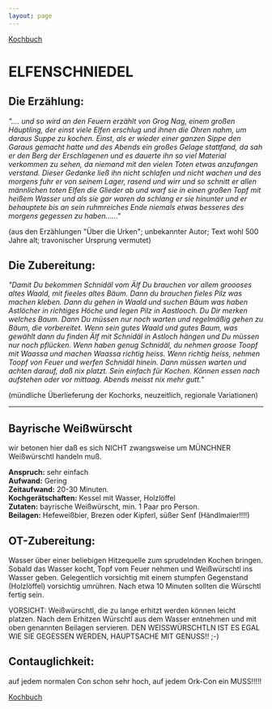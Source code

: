 ```yaml
---
layout: page
---
```


[Kochbuch](/wiki/Kochbuch)

ELFENSCHNIEDEL
==============

Die Erzählung:
--------------

*".... und so wird an den Feuern erzählt von Grog Nag, einem großen Häuptling, der einst viele Elfen erschlug und ihnen die Ohren nahm, um daraus Suppe zu kochen. 
Einst, als er wieder einer ganzen Sippe den Garaus gemacht hatte und des Abends ein großes Gelage stattfand, da sah er den Berg der Erschlagenen und es dauerte ihn so viel Material verkommen zu sehen, da niemand mit den vielen Toten etwas anzufangen verstand. 
Dieser Gedanke ließ ihn nicht schlafen und nicht wachen und des morgens fuhr er von seinem Lager, rasend und wirr und so schnitt er allen männlichen toten Elfen die Glieder ab und warf sie in einen großen Topf mit heißem Wasser und als sie gar waren da schlang er sie hinunter und er behauptete bis an sein ruhmreiches Ende niemals etwas besseres des morgens gegessen zu haben......"*

(aus den Erzählungen "Über die Urken"; unbekannter Autor; Text wohl 500 Jahre alt; travonischer Ursprung vermutet) 

Die Zubereitung:
----------------

*"Damit Du bekommen Schnidäl vom Älf Du brauchen vor allem groooses altes Waald, mit fieeles altes Bäum. Dann du brauchen fieles Pilz was machen kleben. Dann du gehen in Waald und suchen Bäum was haben Astlöcher in richtiges Höche und legen Pilz in Aastlooch. 
Du Dir merken welches Baum. 
Dann Du müssen nur noch warten und regelmäßig gehen zu Bäum, die vorbereitet. Wenn sein gutes Waald und gutes Baum, was gewählt dann du finden Älf mit Schnidäl in Astloch hängen und Du müssen nur noch pflücken. 
Wenn haben genug Schnidäl, du nehmen groose Toopf mit Waassa und machen Waassa richtig heiss. Wenn richtig heiss, nehmen Toopf von Feuer und werfen Schnidäl hinein. 
Dann müssen warten und achten darauf, daß nix platzt. Sein einfach für Kochen. Können essen nach aufstehen oder vor mittaag. Abends meisst nix mehr gutt."*

(mündliche Überlieferung der Kochorks, neuzeitlich, regionale Variationen)

---


Bayrische Weißwürscht
---------------------

wir betonen hier daß es sich NICHT zwangsweise um MÜNCHNER Weißwürschtl handeln muß.


**Anspruch:** sehr einfach  
**Aufwand:** Gering   
**Zeitaufwand:** 20-30 Minuten.   
**Kochgerätschaften:** Kessel mit Wasser, Holzlöffel   
**Zutaten:** bayrische Weißwürscht, min. 1 Paar pro Person.   
**Beilagen:** Hefeweißbier, Brezen oder Kipferl, süßer Senf (Händlmaier!!!!) 

OT-Zubereitung:
---------------

Wasser über einer beliebigen Hitzequelle zum sprudelnden Kochen bringen. Sobald das Wasser kocht, Topf vom Feuer nehmen und Weißwürschtl ins Wasser geben. Gelegentlich vorsichtig mit einem stumpfen Gegenstand (Holzlöffel) vorsichtig umrühren. Nach etwa 10 Minuten sollten die Würschtl fertig sein.


VORSICHT: Weißwürschtl, die zu lange erhitzt werden können leicht platzen. 
Nach dem Erhitzen Würschtl aus dem Wasser entnehmen und mit oben genannten Beilagen servieren. 
DEN WEISSWÜRSCHTLN IST ES EGAL WIE SIE GEGESSEN WERDEN, HAUPTSACHE MIT GENUSS!! ;-) 

Contauglichkeit:
---------------

auf jedem normalen Con schon sehr hoch, auf jedem Ork-Con ein MUSS!!!!!

[Kochbuch](/wiki/Kochbuch)

